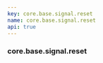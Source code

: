 ```yaml
---
key: core.base.signal.reset
name: core.base.signal.reset
api: true
---
```


### core.base.signal.reset
